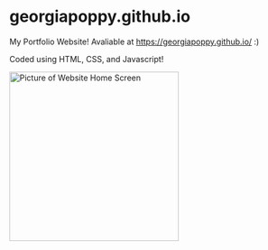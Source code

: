 # georgiapoppy.github.io

My Portfolio Website! Avaliable at https://georgiapoppy.github.io/ :)

Coded using HTML, CSS, and Javascript!

<img src="pictures/website.png" alt="Picture of Website Home Screen" width="300">
